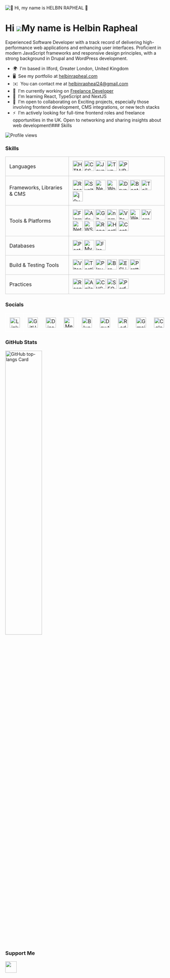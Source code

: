 ![👋 Hi, my name is HELBIN RAPHEAL 🐲](https://images-wixmp-ed30a86b8c4ca887773594c2.wixmp.com/f/c83c004e-1370-4756-88e5-4071de797088/dgdq8br-09cc7ad6-a021-47a5-b0e0-917b12b0f7a7.gif?token=eyJ0eXAiOiJKV1QiLCJhbGciOiJIUzI1NiJ9.eyJzdWIiOiJ1cm46YXBwOjdlMGQxODg5ODIyNjQzNzNhNWYwZDQxNWVhMGQyNmUwIiwiaXNzIjoidXJuOmFwcDo3ZTBkMTg4OTgyMjY0MzczYTVmMGQ0MTVlYTBkMjZlMCIsIm9iaiI6W1t7InBhdGgiOiJcL2ZcL2M4M2MwMDRlLTEzNzAtNDc1Ni04OGU1LTQwNzFkZTc5NzA4OFwvZGdkcThici0wOWNjN2FkNi1hMDIxLTQ3YTUtYjBlMC05MTdiMTJiMGY3YTcuZ2lmIn1dXSwiYXVkIjpbInVybjpzZXJ2aWNlOmZpbGUuZG93bmxvYWQiXX0.tqRMtE-b2QiI2nnefNxSDMJvZCcYqFmq2ccg_Xfzqb8)

Hi ![](https://user-images.githubusercontent.com/18350557/176309783-0785949b-9127-417c-8b55-ab5a4333674e.gif)My name is Helbin Rapheal
======================================================================================================================================

Experienced Software Developer with a track record of delivering high-performance web applications and enhancing user interfaces. Proficient in modern JavaScript frameworks and responsive design principles, with a strong background in Drupal and WordPress development.

*   🌍  I'm based in Ilford, Greater London, United Kingdom
*   🖥️  See my portfolio at [helbinrapheal.com](http://helbinrapheal.com)
*   ✉️  You can contact me at [helbinrapheal24@gmail.com](mailto:helbinrapheal24@gmail.com)
*   🚀  I'm currently working on [Freelance Developer](http://helbinrapheal.com)
*   🧠  I'm learning React, TypeScript and NextJS
*   🤝  I'm open to collaborating on Exciting projects, especially those involving frontend development, CMS integrations, or new tech stacks
*   ⚡  I'm actively looking for full-time frontend roles and freelance opportunities in the UK. Open to networking and sharing insights about web development!### Skills 

![Profile views](https://komarev.com/ghpvc/?username=helbing23&label=Profile%20views&color=0e75b6&style=flat)

### Skills

<table>
  <tr>
    <td style="padding: 12px; border: 1px solid #ccc;">Languages</td>
    <td style="padding: 12px; border: 1px solid #ccc;">
      <img src="https://img.shields.io/badge/HTML5-E34F26?logo=html5&logoColor=white" height="32" alt="HTML5" />
      <img src="https://img.shields.io/badge/CSS3-1572B6?logo=css3&logoColor=white" height="32" alt="CSS3" />
      <img src="https://img.shields.io/badge/JavaScript-F7DF1E?logo=javascript&logoColor=black" height="32" alt="JavaScript" />
      <img src="https://img.shields.io/badge/TypeScript-3178C6?logo=typescript&logoColor=white" height="32" alt="TypeScript" />
      <img src="https://img.shields.io/badge/PHP-777BB4?logo=php&logoColor=white" height="32" alt="PHP" />
    </td>
  </tr>

  <tr>
    <td style="padding: 12px; border: 1px solid #ccc;">Frameworks, Libraries & CMS</td>
    <td style="padding: 12px; border: 1px solid #ccc;">
      <img src="https://img.shields.io/badge/React-61DAFB?logo=react&logoColor=black" height="32" alt="React" />
      <img src="https://img.shields.io/badge/Svelte-FF3E00?logo=svelte&logoColor=white" height="32" alt="Svelte" />
      <img src="https://img.shields.io/badge/Next.js-000000?logo=nextdotjs&logoColor=white" height="32" alt="Next.js" />
      <img src="https://img.shields.io/badge/WordPress-21759B?logo=wordpress&logoColor=white" height="32" alt="WordPress" />
      <img src="https://img.shields.io/badge/Drupal-0678BE?logo=drupal&logoColor=white" height="32" alt="Drupal" />
      <img src="https://img.shields.io/badge/Bootstrap-7952B3?logo=bootstrap&logoColor=white" height="32" alt="Bootstrap" />
      <img src="https://img.shields.io/badge/Tailwind_CSS-06B6D4?logo=tailwindcss&logoColor=white" height="32" alt="Tailwind CSS" />
      <img src="https://img.shields.io/badge/jQuery-0769AD?logo=jquery&logoColor=white" height="32" alt="jQuery" />
    </td>
  </tr>

  <tr>
    <td style="padding: 12px; border: 1px solid #ccc;">Tools & Platforms</td>
    <td style="padding: 12px; border: 1px solid #ccc;">
      <img src="https://img.shields.io/badge/Figma-F24E1E?logo=figma&logoColor=white" height="32" alt="Figma" />
      <img src="https://img.shields.io/badge/Adobe_XD-FF61F6?logo=adobexd&logoColor=white" height="32" alt="Adobe XD" />
      <img src="https://img.shields.io/badge/Git-F05032?logo=git&logoColor=white" height="32" alt="Git" />
      <img src="https://img.shields.io/badge/npm-CB3837?logo=npm&logoColor=white" height="32" alt="npm" />
      <img src="https://img.shields.io/badge/Vite-646CFF?logo=vite&logoColor=white" height="32" alt="Vite" />
      <img src="https://img.shields.io/badge/Webpack-8DD6F9?logo=webpack&logoColor=black" height="32" alt="Webpack" />
      <img src="https://img.shields.io/badge/Vercel-000000?logo=vercel&logoColor=white" height="32" alt="Vercel" />
      <img src="https://img.shields.io/badge/Netlify-00C7B7?logo=netlify&logoColor=white" height="32" alt="Netlify" />
      <img src="https://img.shields.io/badge/WSL-4D4D4D?logo=windows&logoColor=white" height="32" alt="WSL" />
      <img src="https://img.shields.io/badge/Rancher-0075A8?logo=rancher&logoColor=white" height="32" alt="Rancher" />
      <img src="https://img.shields.io/badge/Hostinger-0E1D96?logo=hostinger&logoColor=white" height="32" alt="Hostinger" />
      <img src="https://img.shields.io/badge/Contentful-2478CC?logo=contentful&logoColor=white" height="32" alt="Contentful" />
    </td>
  </tr>

  <tr>
    <td style="padding: 12px; border: 1px solid #ccc;">Databases</td>
    <td style="padding: 12px; border: 1px solid #ccc;">
      <img src="https://img.shields.io/badge/PostgreSQL-4169E1?logo=postgresql&logoColor=white" height="32" alt="PostgreSQL" />
      <img src="https://img.shields.io/badge/MySQL-4479A1?logo=mysql&logoColor=white" height="32" alt="MySQL" />
      <img src="https://img.shields.io/badge/Firebase-FFCA28?logo=firebase&logoColor=black" height="32" alt="Firebase" />
    </td>
  </tr>

  <tr>
    <td style="padding: 12px; border: 1px solid #ccc;">Build & Testing Tools</td>
    <td style="padding: 12px; border: 1px solid #ccc;">
      <img src="https://img.shields.io/badge/Vitest-6E9F18?logo=vitest&logoColor=white" height="32" alt="Vitest" />
      <img src="https://img.shields.io/badge/Testing_Library-E33332?logo=testing-library&logoColor=white" height="32" alt="Testing Library" />
      <img src="https://img.shields.io/badge/Playwright-2EAD33?logo=playwright&logoColor=white" height="32" alt="Playwright" />
      <img src="https://img.shields.io/badge/BrowserStack-FF8C00?logo=browserstack&logoColor=white" height="32" alt="BrowserStack" />
      <img src="https://img.shields.io/badge/ESLint-4B32C3?logo=eslint&logoColor=white" height="32" alt="ESLint" />
      <img src="https://img.shields.io/badge/Prettier-F7B93E?logo=prettier&logoColor=black" height="32" alt="Prettier" />
    </td>
  </tr>

  <tr>
    <td style="padding: 12px; border: 1px solid #ccc;">Practices</td>
    <td style="padding: 12px; border: 1px solid #ccc;">
      <img src="https://img.shields.io/badge/Responsive_Design-000000?logo=responsive-design&logoColor=white" height="32" alt="Responsive Design" />
      <img src="https://img.shields.io/badge/Agile-000000?logo=agile&logoColor=white" height="32" alt="Agile" />
      <img src="https://img.shields.io/badge/CI/CD-000000?logo=github-actions&logoColor=white" height="32" alt="CI/CD" />
      <img src="https://img.shields.io/badge/SEO-008000?logo=google&logoColor=white" height="32" alt="SEO" />
      <img src="https://img.shields.io/badge/Performance-FF0000?logo=pagespeed-insights&logoColor=white" height="32" alt="Performance Optimization" />
    </td>
  </tr>
</table>

### Socials
                  
<table style="width: 100%; border: 1px solid white;">
  <tr>
    <td style="text-align: center; border: 1px solid #fff; padding: 12px;">
      <a href="https://www.linkedin.com/in/helbin-rapheal" target="_blank">
        <img src="https://cdn.simpleicons.org/linkedin/0A66C2" height="32" alt="LinkedIn"/>
      </a>
    </td>
    <td style="text-align: center; border: 1px solid #fff; padding: 12px;">
      <a href="https://www.github.com/helbing23" target="_blank">
        <img src="https://cdn.simpleicons.org/github/FFFFFF" height="32" alt="GitHub"/>
      </a>
    </td>
    <td style="text-align: center; border: 1px solid #fff; padding: 12px;">
      <a href="https://discord.com/users/helfexr" target="_blank">
        <img src="https://cdn.simpleicons.org/discord/5865F2" height="32" alt="Discord"/>
      </a>
    </td>
    <td style="text-align: center; border: 1px solid #fff; padding: 12px;">
      <a href="https://medium.com/@helbinrapheal" target="_blank">
        <img src="https://cdn.simpleicons.org/medium/000000" height="32" alt="Medium"/>
      </a>
    </td>
    <td style="text-align: center; border: 1px solid #fff; padding: 12px;">
      <a href="https://bsky.app/profile/helbinr.bsky.social" target="_blank">
        <img src="https://cdn.simpleicons.org/bluesky/0285FF" height="32" alt="Bluesky"/>
      </a>
    </td>
    <td style="text-align: center; border: 1px solid #fff; padding: 12px;">
      <a href="https://dev.to/helbinrapheal" target="_blank">
        <img src="https://cdn.simpleicons.org/devdotto/0A0A0A" height="32" alt="Dev.to"/>
      </a>
    </td>
    <td style="text-align: center; border: 1px solid #fff; padding: 12px;">
      <a href="https://www.reddit.com/user/helbin24" target="_blank">
        <img src="https://cdn.simpleicons.org/reddit/FF4500" height="32" alt="Reddit"/>
      </a>
    </td>
    <td style="text-align: center; border: 1px solid #fff; padding: 12px;">
      <a href="mailto:helbinrapheal24@gmail.com" target="_blank">
        <img src="https://cdn.simpleicons.org/gmail/EA4335" height="32" alt="Gmail"/>
      </a>
    </td>
    <td style="text-align: center; border: 1px solid #fff; padding: 12px;">
      <a href="https://calendly.com/helbinrapheal" target="_blank">
        <img src="https://cdn.simpleicons.org/calendly/006BFF" height="32" alt="Calendly"/>
      </a>
    </td>
  </tr>
</table>

### GitHub Stats

<p align="left">
  <img width="48%" src="https://github-readme-stats.vercel.app/api/top-langs?username=helbing23&theme=react&hide_title=false&layout=compact&langs_count=6&hide_progress=false&card_width=400" alt="GitHub top-langs Card" />
</p>

 ### Support Me

<p align="left"><a href="https://paypal.me/helfexr23" target="_blank"><img src="https://img.shields.io/badge/PayPal-00457C?style=plastic&logo=paypal&logoColor=white" height="36" style="margin-right: 4px"></a></p>
